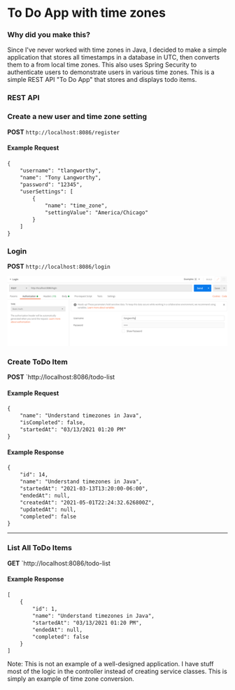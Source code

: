 # To Do App with time zones
### Why did you make this?
Since I've never worked with time zones in Java, I decided to make a simple application 
that stores all timestamps in a database in UTC, then converts them to a from local time zones. 
This also uses Spring Security to authenticate users to demonstrate users in various time zones.
This is a simple REST API "To Do App" that stores and displays todo items.

### REST API
### Create a new user and time zone setting
**POST** `http://localhost:8086/register`
#### Example Request
    {
        "username": "tlangworthy",
        "name": "Tony Langworthy",
        "password": "12345",
        "userSettings": [
            {
                "name": "time_zone",
                "settingValue": "America/Chicago"
            }
        ]
    }

### Login
**POST** `http://localhost:8086/login`

![Login using Postman](login.png)

### Create ToDo Item
**POST** `http://localhost:8086/todo-list
#### Example Request
    {
        "name": "Understand timezones in Java",
        "isCompleted": false,
        "startedAt": "03/13/2021 01:20 PM"
    }
#### Example Response
    {
        "id": 14,
        "name": "Understand timezones in Java",
        "startedAt": "2021-03-13T13:20:00-06:00",
        "endedAt": null,
        "createdAt": "2021-05-01T22:24:32.626800Z",
        "updatedAt": null,
        "completed": false
    }
***
### List All ToDo Items
**GET** `http://localhost:8086/todo-list
#### Example Response 
    [
        {
            "id": 1,
            "name": "Understand timezones in Java",
            "startedAt": "03/13/2021 01:20 PM",
            "endedAt": null,
            "completed": false
        }
    ]

Note: This is not an example of a well-designed application. I have stuff most of the 
logic in the controller instead of creating service classes. This is simply an 
example of time zone conversion.
